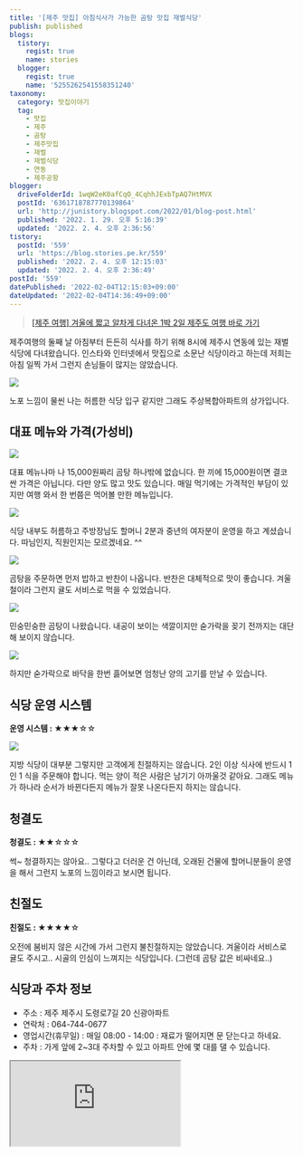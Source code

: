```yaml
---
title: '[제주 맛집] 아침식사가 가능한 곰탕 맛집 재벌식당'
publish: published
blogs:
  tistory:
    regist: true
    name: stories
  blogger:
    regist: true
    name: '5255262541558351240'
taxonomy:
  category: 맛집이야기
  tag:
    - 맛집
    - 제주
    - 곰탕
    - 제주맛집
    - 재벌
    - 재벌식당
    - 연동
    - 제주공항
blogger:
  driveFolderId: 1wqW2eK0afCqO_4CqhhJExbTpAQ7HtMVX
  postId: '6361718787770139864'
  url: 'http://junistory.blogspot.com/2022/01/blog-post.html'
  published: '2022. 1. 29. 오후 5:16:39'
  updated: '2022. 2. 4. 오후 2:36:56'
tistory:
  postId: '559'
  url: 'https://blog.stories.pe.kr/559'
  published: '2022. 2. 4. 오후 12:15:03'
  updated: '2022. 2. 4. 오후 2:36:49'
postId: '559'
datePublished: '2022-02-04T12:15:03+09:00'
dateUpdated: '2022-02-04T14:36:49+09:00'
---
```


> [[제주 여행] 겨울에 짧고 알차게 다녀온 1박 2일 제주도 여행 바로 가기](https://blog.stories.pe.kr/561)

제주여행의 둘째 날 아침부터 든든히 식사를 하기 위해 8시에 제주시 연동에 있는 재벌 식당에 다녀왔습니다. 인스타와 인터넷에서 맛집으로 소문난 식당이라고 하는데 저희는 아침 일찍 가서 그런지 손님들이 많지는 않았습니다.

![](./images/njo2_20211227_081357-01.jpeg)

노포 느낌이 물씬 나는 허름한 식당 입구 같지만 그래도 주상복합아파트의 상가입니다.

## 대표 메뉴와 가격(가성비)

![](./images/njo2_20211227_081535-01.jpeg)

대표 메뉴나마 나 15,000원짜리 곰탕 하나밖에 없습니다. 한 끼에 15,000원이면 결코 싼 가격은 아닙니다. 다만 양도 많고 맛도 있습니다. 매일 먹기에는 가격적인 부담이 있지만 여행 와서 한 번쯤은 먹어볼 만한 메뉴입니다.

![](./images/njo2_20211227_081443-01.jpeg)

식당 내부도 허름하고 주방장님도 할머니 2분과 중년의 여자분이 운영을 하고 계셨습니다. 따님인지, 직원인지는 모르겠네요. ^^

![](./images/njo2_20211227_081649-01.jpeg)

곰탕을 주문하면 먼저 밥하고 반찬이 나옵니다. 반찬은 대체적으로 맛이 좋습니다. 겨울철이라 그런지 귤도 서비스로 먹을 수 있었습니다.

![](./images/njo2_20211227_081757-01.jpeg)

민숭민숭한 곰탕이 나왔습니다. 내공이 보이는 색깔이지만 숟가락을 꽂기 전까지는 대단해 보이지 않습니다.

![](./images/njo2_20211227_081754-01.jpeg)

하지만 숟가락으로 바닥을 한번 흟어보면 엄청난 양의 고기를 만날 수 있습니다.

## 식당 운영 시스템

<div class='alert alert-info'>

<b>운영 시스템 : </b> ★★★☆☆

</div>

![](./images/njo2_20211227_083440-01.jpeg)

지방 식당이 대부분 그렇지만 고객에게 친절하지는 않습니다. 2인 이상 식사에 반드시 1인 1 식을 주문해야 합니다. 먹는 양이 적은 사람은 남기기 아까울것 같아요.
그래도 메뉴가 하나라 순서가 바뀐다든지 메뉴가 잘못 나온다든지 하지는 않습니다.

## 청결도

<div class='alert alert-info'>

<b>청결도 : </b> ★★☆☆☆

</div>

썩~ 청결하지는 않아요.. 그렇다고 더러운 건 아닌데, 오래된 건물에 할머니분들이 운영을 해서 그런지 노포의 느낌이라고 보시면 됩니다.

## 친절도

<div class='alert alert-info'>

<b>친절도 : </b> ★★★★☆

</div>

오전에 붐비지 않은 시간에 가서 그런지 불친절하지는 않았습니다. 겨울이라 서비스로 귤도 주시고.. 시골의 인심이 느껴지는 식당입니다. (그런데 곰탕 값은 비싸네요..)

## 식당과 주차 정보

- 주소 : 제주 제주시 도령로7길 20 신광아파트
- 연락처 : 064-744-0677
- 영업시간(휴무일) : 매일 08:00 - 14:00 : 재료가 떨어지면 문 닫는다고 하네요.
- 주차 : 가게 앞에 2~3대 주차할 수 있고 아파트 안에 몇 대를 댈 수 있습니다.

<div class='embed-responsive embed-responsive-16by9'>
<iframe src='https://www.google.com/maps/embed?pb=!1m18!1m12!1m3!1d415.9273568216376!2d126.48428075824219!3d33.49047804405906!2m3!1f0!2f0!3f0!3m2!1i1024!2i768!4f13.1!3m3!1m2!1s0x350cfb038ff596fd%3A0xe5271c4a77682694!2z7J6s67KM7Iud64u5!5e0!3m2!1sko!2skr!4v1643443245354!5m2!1sko!2skr' class='embed-responsive-item' allowfullscreen></iframe>
</div>
